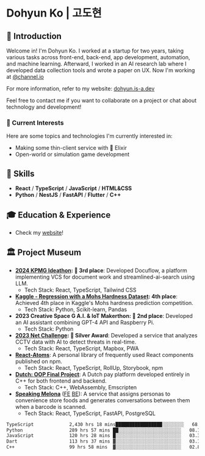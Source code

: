 # Dohyun Ko | 고도현

## 🧶 Introduction
Welcome in! I'm Dohyun Ko. I worked at a startup for two years, taking various tasks across front-end, back-end, app development, automation, and machine learning. Afterward, I worked in an AI research lab where I developed data collection tools and wrote a paper on UX. Now I'm working at [@channel.io](https://github.com/channel-io)

For more information, refer to my website: [dohyun.is-a.dev](https://dohyun.is-a.dev)

Feel free to contact me if you want to collaborate on a project or chat about technology and development!

### 🌱 Current Interests
Here are some topics and technologies I'm currently interested in:
- Making some thin-client service with 🧪 Elixir
- Open-world or simulation game development

## 🌟 Skills
- **React** / **TypeScript** / **JavaScript** / **HTML&CSS**
- **Python** / **NestJS** / **FastAPI** / **Flutter** / **C++**

## 🎓 Education & Experience
- Check my [website](https://dohyun.is-a.dev)!
  
## 🏛️ Project Museum
- **[2024 KPMG Ideathon](https://github.com/gist-optima): 🥉 3rd place**: Developed Docuflow, a platform implementing VCS for document work and streamlined-ai-search using LLM.
  - Tech Stack: React, TypeScript, Tailwind CSS
- **[Kaggle - Regression with a Mohs Hardness Dataset](https://www.kaggle.com/competitions/playground-series-s3e25): 4th place**: Achieved 4th place in Kaggle's Mohs hardness prediction competition.
  - Tech Stack: Python, Scikit-learn, Pandas
- **2023 Creative Space G A.I. & IoT Makerthon: 🥈 2nd place**: Developed an AI assistant combining GPT-4 API and Raspberry Pi.
  - Tech Stack: Python
- **[2023 Net Challenge](https://github.com/Net-Challenge-InfoTeam): 🥈 Silver Award**: Developed a service that analyzes CCTV data with AI to detect threats in real-time.
  - Tech Stack: React, TypeScript, Mapbox, PWA
- **[React-Atoms](https://github.com/dohyun-ko/react-atoms)**: A personal library of frequently used React components published on npm.
  - Tech Stack: React, TypeScript, RollUp, Storybook, npm
- **[Dutch: OOP Final Project](https://github.com/dohyun-ko/dutch-wasm)**: A Dutch pay platform developed entirely in C++ for both frontend and backend.
  - Tech Stack: C++, WebAssembly, Emscripten
- **[Speaking Melona](https://melona.chat)** ([FE](https://github.com/Shimsuyeon/speaking-melona-fe) [BE](https://github.com/Shimsuyeon/speaking-melona-be)): A service that assigns personas to convenience store foods and generates conversations between them when a barcode is scanned.
  - Tech Stack: React, TypeScript, FastAPI, PostgreSQL

<!--START_SECTION:waka-->

```txt
TypeScript             2,430 hrs 18 mins█████████████████░░░░░░░░   68.34 %
Python                 289 hrs 57 mins ██░░░░░░░░░░░░░░░░░░░░░░░   08.15 %
JavaScript             120 hrs 28 mins █░░░░░░░░░░░░░░░░░░░░░░░░   03.39 %
Dart                   113 hrs 37 mins ▓░░░░░░░░░░░░░░░░░░░░░░░░   03.19 %
C++                    99 hrs 58 mins  ▓░░░░░░░░░░░░░░░░░░░░░░░░   02.81 %
```

<!--END_SECTION:waka-->
